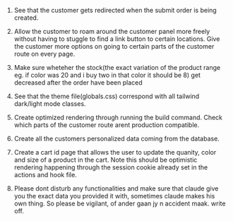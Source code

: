 1. See that the customer gets redirected when the submit order is being created.

2. Allow the customer to roam around the customer panel more freely without having to stuggle to find a link button to certain locations. Give the customer more options on going to certain parts of the customer route on every page.

3. Make sure wheteher the stock(the exact variation of the product range eg. if color was 20 and i buy two in that color it should be 8) get decreased after the order have been placed

4. See that the theme file(globals.css) correspond with all tailwind dark/light mode classes.

5. Create optimized rendering through running the build command. Check which parts of the customer route arent production compatible.

6. Create all the customers personalized data coming from the database.

7. Create a cart id page that allows the user to update the quanity, color and size of a product in the cart. Note this should be optimistic rendering happening through the session cookie already set in the actions and hook file.

8. Please dont disturb any functionalities and make sure that claude give you the exact data you provided it with, sometimes claude makes his own thing. So please be vigilant, of ander gaan jy n accident maak. write off.

